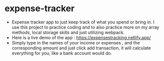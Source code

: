 # expense-tracker

* Expense tracker app to just keep track of what you spend or bring in. I use this project to practice coding and to also practice more on my array methods, local storage skills and just utilizing webpack.
* Here is a live demo of the app : https://expensestracking.netlify.app/
* Simply type in the names of your income or expenses , and the corresponding amount and just click add transaction, it will calculate everything for you, like a bank account would do.
